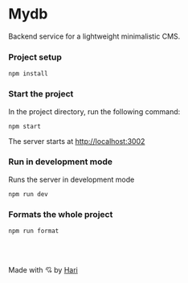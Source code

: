 # Mydb

Backend service for a lightweight minimalistic CMS.

### Project setup

```
npm install
```

### Start the project

In the project directory, run the following command:

```
npm start
```

The server starts at [http://localhost:3002](http://localhost:3002)

### Run in development mode

Runs the server in development mode

```
npm run dev
```

### Formats the whole project

```
npm run format
```

</br></br>

Made with 💘 by [Hari](https://linkedin.com/in/harijaona-rajaonson)
